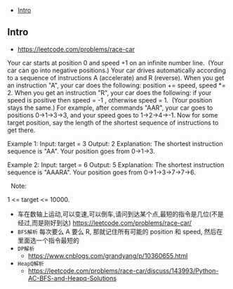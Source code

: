 - [Intro](#intro)

## Intro

- https://leetcode.com/problems/race-car

Your car starts at position 0 and speed +1 on an infinite number line.  (Your car can go into negative positions.)
Your car drives automatically according to a sequence of instructions A (accelerate) and R (reverse).
When you get an instruction "A", your car does the following: position += speed, speed *= 2.
When you get an instruction "R", your car does the following: if your speed is positive then speed = -1 , otherwise speed = 1.  (Your position stays the same.)
For example, after commands "AAR", your car goes to positions 0->1->3->3, and your speed goes to 1->2->4->-1.
Now for some target position, say the length of the shortest sequence of instructions to get there.

Example 1:
Input: 
target = 3
Output: 2
Explanation: 
The shortest instruction sequence is "AA".
Your position goes from 0->1->3.


Example 2:
Input: 
target = 6
Output: 5
Explanation: 
The shortest instruction sequence is "AAARA".
Your position goes from 0->1->3->7->7->6.

 
Note: 

1 <= target <= 10000.


- 车在数轴上运动,可以变速,可以倒车,请问到达某个点,最短的指令是几位(不是经过,而是刚好到达) https://leetcode.com/problems/race-car/
- `BFS解析` 每次要么 A 要么 R, 那就记住所有可能的 position 和 speed, 然后在里面选一个指令最短的
- `DP解析` 
  - https://www.cnblogs.com/grandyang/p/10360655.html
- `HeapQ解析` 
  - https://leetcode.com/problems/race-car/discuss/143993/Python-AC-BFS-and-Heapq-Solutions

